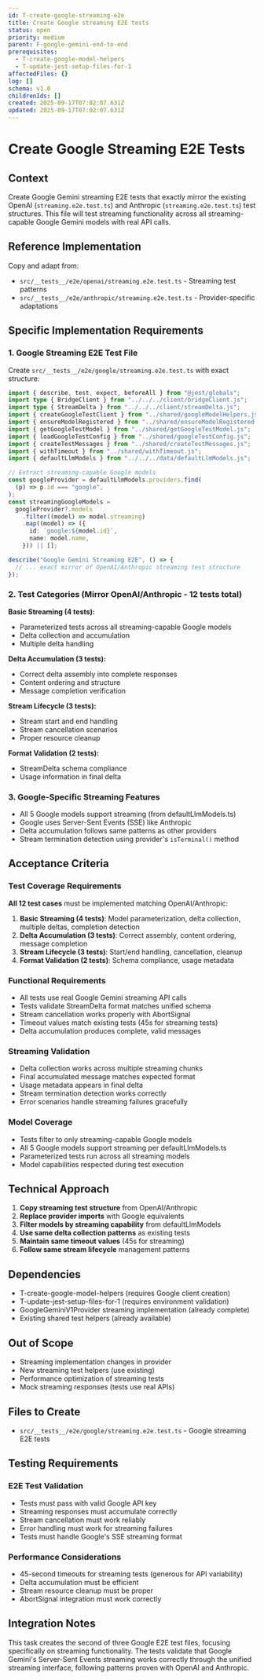 ```yaml
---
id: T-create-google-streaming-e2e
title: Create Google streaming E2E tests
status: open
priority: medium
parent: F-google-gemini-end-to-end
prerequisites:
  - T-create-google-model-helpers
  - T-update-jest-setup-files-for-1
affectedFiles: {}
log: []
schema: v1.0
childrenIds: []
created: 2025-09-17T07:02:07.631Z
updated: 2025-09-17T07:02:07.631Z
---
```


# Create Google Streaming E2E Tests

## Context

Create Google Gemini streaming E2E tests that exactly mirror the existing OpenAI (`streaming.e2e.test.ts`) and Anthropic (`streaming.e2e.test.ts`) test structures. This file will test streaming functionality across all streaming-capable Google Gemini models with real API calls.

## Reference Implementation

Copy and adapt from:

- `src/__tests__/e2e/openai/streaming.e2e.test.ts` - Streaming test patterns
- `src/__tests__/e2e/anthropic/streaming.e2e.test.ts` - Provider-specific adaptations

## Specific Implementation Requirements

### 1. Google Streaming E2E Test File

Create `src/__tests__/e2e/google/streaming.e2e.test.ts` with exact structure:

```typescript
import { describe, test, expect, beforeAll } from "@jest/globals";
import type { BridgeClient } from "../../../client/bridgeClient.js";
import type { StreamDelta } from "../../../client/streamDelta.js";
import { createGoogleTestClient } from "../shared/googleModelHelpers.js";
import { ensureModelRegistered } from "../shared/ensureModelRegistered.js";
import { getGoogleTestModel } from "../shared/getGoogleTestModel.js";
import { loadGoogleTestConfig } from "../shared/googleTestConfig.js";
import { createTestMessages } from "../shared/createTestMessages.js";
import { withTimeout } from "../shared/withTimeout.js";
import { defaultLlmModels } from "../../../data/defaultLlmModels.js";

// Extract streaming-capable Google models
const googleProvider = defaultLlmModels.providers.find(
  (p) => p.id === "google",
);
const streamingGoogleModels =
  googleProvider?.models
    .filter((model) => model.streaming)
    .map((model) => ({
      id: `google:${model.id}`,
      name: model.name,
    })) || [];

describe("Google Gemini Streaming E2E", () => {
  // ... exact mirror of OpenAI/Anthropic streaming test structure
});
```

### 2. Test Categories (Mirror OpenAI/Anthropic - 12 tests total)

**Basic Streaming (4 tests):**

- Parameterized tests across all streaming-capable Google models
- Delta collection and accumulation
- Multiple delta handling

**Delta Accumulation (3 tests):**

- Correct delta assembly into complete responses
- Content ordering and structure
- Message completion verification

**Stream Lifecycle (3 tests):**

- Stream start and end handling
- Stream cancellation scenarios
- Proper resource cleanup

**Format Validation (2 tests):**

- StreamDelta schema compliance
- Usage information in final delta

### 3. Google-Specific Streaming Features

- All 5 Google models support streaming (from defaultLlmModels.ts)
- Google uses Server-Sent Events (SSE) like Anthropic
- Delta accumulation follows same patterns as other providers
- Stream termination detection using provider's `isTerminal()` method

## Acceptance Criteria

### Test Coverage Requirements

**All 12 test cases** must be implemented matching OpenAI/Anthropic:

1. **Basic Streaming (4 tests)**: Model parameterization, delta collection, multiple deltas, completion detection
2. **Delta Accumulation (3 tests)**: Correct assembly, content ordering, message completion
3. **Stream Lifecycle (3 tests)**: Start/end handling, cancellation, cleanup
4. **Format Validation (2 tests)**: Schema compliance, usage metadata

### Functional Requirements

- All tests use real Google Gemini streaming API calls
- Tests validate StreamDelta format matches unified schema
- Stream cancellation works properly with AbortSignal
- Timeout values match existing tests (45s for streaming tests)
- Delta accumulation produces complete, valid messages

### Streaming Validation

- Delta collection works across multiple streaming chunks
- Final accumulated message matches expected format
- Usage metadata appears in final delta
- Stream termination detection works correctly
- Error scenarios handle streaming failures gracefully

### Model Coverage

- Tests filter to only streaming-capable Google models
- All 5 Google models support streaming per defaultLlmModels.ts
- Parameterized tests run across all streaming models
- Model capabilities respected during test execution

## Technical Approach

1. **Copy streaming test structure** from OpenAI/Anthropic
2. **Replace provider imports** with Google equivalents
3. **Filter models by streaming capability** from defaultLlmModels
4. **Use same delta collection patterns** as existing tests
5. **Maintain same timeout values** (45s for streaming)
6. **Follow same stream lifecycle** management patterns

## Dependencies

- T-create-google-model-helpers (requires Google client creation)
- T-update-jest-setup-files-for-1 (requires environment validation)
- GoogleGeminiV1Provider streaming implementation (already complete)
- Existing shared test helpers (already available)

## Out of Scope

- Streaming implementation changes in provider
- New streaming test helpers (use existing)
- Performance optimization of streaming tests
- Mock streaming responses (tests use real APIs)

## Files to Create

- `src/__tests__/e2e/google/streaming.e2e.test.ts` - Google streaming E2E tests

## Testing Requirements

### E2E Test Validation

- Tests must pass with valid Google API key
- Streaming responses must accumulate correctly
- Stream cancellation must work reliably
- Error handling must work for streaming failures
- Tests must handle Google's SSE streaming format

### Performance Considerations

- 45-second timeouts for streaming tests (generous for API variability)
- Delta accumulation must be efficient
- Stream resource cleanup must be proper
- AbortSignal integration must work correctly

## Integration Notes

This task creates the second of three Google E2E test files, focusing specifically on streaming functionality. The tests validate that Google Gemini's Server-Sent Events streaming works correctly through the unified streaming interface, following patterns proven with OpenAI and Anthropic.
